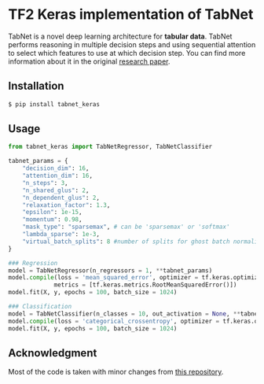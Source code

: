 # TF2 Keras implementation of TabNet

TabNet is a novel deep learning architecture for **tabular data**. TabNet performs reasoning in multiple decision steps and using sequential attention to select which features to use at which decision step. You can find more information about it in the original [research paper](https://arxiv.org/abs/1908.07442).

## Installation 

```bash
$ pip install tabnet_keras
```

## Usage

```python
from tabnet_keras import TabNetRegressor, TabNetClassifier

tabnet_params = {
    "decision_dim": 16,
    "attention_dim": 16,
    "n_steps": 3,
    "n_shared_glus": 2,
    "n_dependent_glus": 2,
    "relaxation_factor": 1.3,
    "epsilon": 1e-15,
    "momentum": 0.98,
    "mask_type": "sparsemax", # can be 'sparsemax' or 'softmax'
    "lambda_sparse": 1e-3, 
    "virtual_batch_splits": 8 #number of splits for ghost batch normalization, ideally should evenly divide the batch_size
}

### Regression 
model = TabNetRegressor(n_regressors = 1, **tabnet_params)
model.compile(loss = 'mean_squared_error', optimizer = tf.keras.optimizers.Adam(0.01), 
             metrics = [tf.keras.metrics.RootMeanSquaredError()])
model.fit(X, y, epochs = 100, batch_size = 1024)

### Classification
model = TabNetClassifier(n_classes = 10, out_activation = None, **tabnet_params)
model.compile(loss = 'categorical_crossentropy', optimizer = tf.keras.optimizers.Adam(0.01))
model.fit(X, y, epochs = 100, batch_size = 1024)

```

## Acknowledgment

Most of the code is taken with minor changes from [this repository](https://github.com/jeyabbalas/tabnet).
